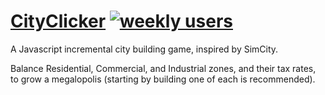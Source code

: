 [CityClicker](http://johntoopublic.github.io/cityclicker/) [![weekly users](https://analytics-badge.appspot.com/badge/UA-50859182-2.svg)](https://analytics-badge.appspot.com/)
===========

A Javascript incremental city building game, inspired by SimCity.

Balance Residential, Commercial, and Industrial zones, and their tax rates, to grow a megalopolis (starting by building one of each is recommended).
